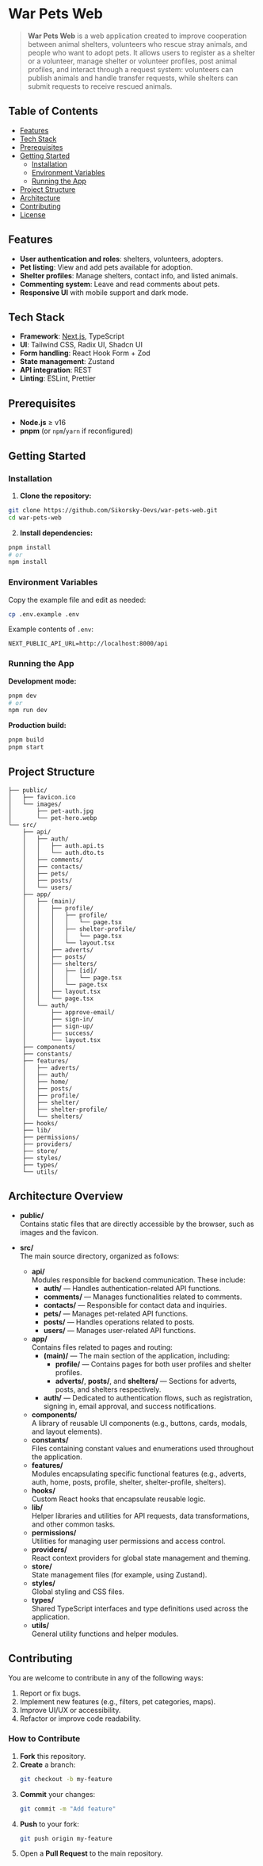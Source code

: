 # War Pets Web

> **War Pets Web** is a web application created to improve cooperation between animal shelters, volunteers who rescue stray animals, and people who want to adopt pets. It allows users to register as a shelter or a volunteer, manage shelter or volunteer profiles, post animal profiles, and interact through a request system: volunteers can publish animals and handle transfer requests, while shelters can submit requests to receive rescued animals.

## Table of Contents

- [Features](#features)
- [Tech Stack](#tech-stack)
- [Prerequisites](#prerequisites)
- [Getting Started](#getting-started)
    - [Installation](#installation)
    - [Environment Variables](#environment-variables)
    - [Running the App](#running-the-app)
- [Project Structure](#project-structure)
- [Architecture](#architecture)
- [Contributing](#contributing)
- [License](#license)

## Features

- **User authentication and roles**: shelters, volunteers, adopters.
- **Pet listing**: View and add pets available for adoption.
- **Shelter profiles**: Manage shelters, contact info, and listed animals.
- **Commenting system**: Leave and read comments about pets.
- **Responsive UI** with mobile support and dark mode.

## Tech Stack

- **Framework**: [Next.js](https://nextjs.org/), TypeScript
- **UI**: Tailwind CSS, Radix UI, Shadcn UI
- **Form handling**: React Hook Form + Zod
- **State management**: Zustand
- **API integration**: REST
- **Linting**: ESLint, Prettier

## Prerequisites

- **Node.js** ≥ v16
- **pnpm** (or `npm`/`yarn` if reconfigured)

## Getting Started

### Installation

1. **Clone the repository:**

```bash
git clone https://github.com/Sikorsky-Devs/war-pets-web.git
cd war-pets-web
```

2. **Install dependencies:**

```bash
pnpm install
# or
npm install
```

### Environment Variables

Copy the example file and edit as needed:

```bash
cp .env.example .env
```

Example contents of `.env`:

```env
NEXT_PUBLIC_API_URL=http://localhost:8000/api
```

### Running the App

**Development mode:**

```bash
pnpm dev
# or
npm run dev
```

**Production build:**

```bash
pnpm build
pnpm start
```

## Project Structure

```
├── public/
│   ├── favicon.ico
│   └── images/
│       ├── pet-auth.jpg
│       └── pet-hero.webp
└── src/
    ├── api/
    │   ├── auth/
    │   │   ├── auth.api.ts
    │   │   └── auth.dto.ts
    │   ├── comments/
    │   ├── contacts/
    │   ├── pets/
    │   ├── posts/
    │   └── users/
    ├── app/
    │   ├── (main)/
    │   │   ├── profile/
    │   │   │   ├── profile/
    │   │   │   │   └── page.tsx
    │   │   │   ├── shelter-profile/
    │   │   │   │   └── page.tsx
    │   │   │   └── layout.tsx
    │   │   ├── adverts/
    │   │   ├── posts/
    │   │   ├── shelters/
    │   │   │   ├── [id]/
    │   │   │   │   └── page.tsx
    │   │   │   └── page.tsx
    │   │   ├── layout.tsx
    │   │   └── page.tsx
    │   └── auth/
    │       ├── approve-email/
    │       ├── sign-in/
    │       ├── sign-up/
    │       ├── success/
    │       └── layout.tsx
    ├── components/
    ├── constants/
    ├── features/
    │   ├── adverts/
    │   ├── auth/
    │   ├── home/
    │   ├── posts/
    │   ├── profile/
    │   ├── shelter/
    │   ├── shelter-profile/
    │   └── shelters/
    ├── hooks/
    ├── lib/
    ├── permissions/
    ├── providers/
    ├── store/
    ├── styles/
    ├── types/
    └── utils/
```

## Architecture Overview

- **public/**  
  Contains static files that are directly accessible by the browser, such as images and the favicon.

- **src/**  
  The main source directory, organized as follows:
    - **api/**  
      Modules responsible for backend communication. These include:
        - **auth/** — Handles authentication-related API functions.
        - **comments/** — Manages functionalities related to comments.
        - **contacts/** — Responsible for contact data and inquiries.
        - **pets/** — Manages pet-related API functions.
        - **posts/** — Handles operations related to posts.
        - **users/** — Manages user-related API functions.
    - **app/**  
      Contains files related to pages and routing:
        - **(main)/** — The main section of the application, including:
            - **profile/** — Contains pages for both user profiles and shelter profiles.
            - **adverts/**, **posts/**, and **shelters/** — Sections for adverts, posts, and shelters respectively.
        - **auth/** — Dedicated to authentication flows, such as registration, signing in, email approval, and success notifications.
    - **components/**  
      A library of reusable UI components (e.g., buttons, cards, modals, and layout elements).
    - **constants/**  
      Files containing constant values and enumerations used throughout the application.
    - **features/**  
      Modules encapsulating specific functional features (e.g., adverts, auth, home, posts, profile, shelter, shelter-profile, shelters).
    - **hooks/**  
      Custom React hooks that encapsulate reusable logic.
    - **lib/**  
      Helper libraries and utilities for API requests, data transformations, and other common tasks.
    - **permissions/**  
      Utilities for managing user permissions and access control.
    - **providers/**  
      React context providers for global state management and theming.
    - **store/**  
      State management files (for example, using Zustand).
    - **styles/**  
      Global styling and CSS files.
    - **types/**  
      Shared TypeScript interfaces and type definitions used across the application.
    - **utils/**  
      General utility functions and helper modules.

## Contributing

You are welcome to contribute in any of the following ways:

1. Report or fix bugs.
2. Implement new features (e.g., filters, pet categories, maps).
3. Improve UI/UX or accessibility.
4. Refactor or improve code readability.

### How to Contribute

1. **Fork** this repository.
2. **Create** a branch:
   ```bash
   git checkout -b my-feature
   ```
3. **Commit** your changes:
   ```bash
   git commit -m "Add feature"
   ```
4. **Push** to your fork:
   ```bash
   git push origin my-feature
   ```
5. Open a **Pull Request** to the main repository.
